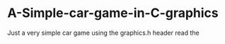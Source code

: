 # A-Simple-car-game-in-C-graphics

Just a very simple car game using the graphics.h header
read the 
